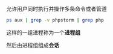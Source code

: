 允许用户同时执行并操作多条命令或者管道

```bash
ps aux | grep -v phpstorm | grep php
```

这样的一组进程称为一个**进程组**

然后由进程组组成**会话**
